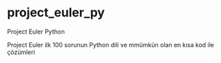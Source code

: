 # project_euler_py
Project Euler Python 

Project Euler ilk 100 sorunun Python dili ve mmümkün olan en kısa kod ile çözümleri 
